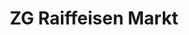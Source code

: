 ---
title: "ZG Raiffeisen Markt"
url: /waldshut-tiengen/zg-raiffeisen-markt/
shop: Garten-Center
---